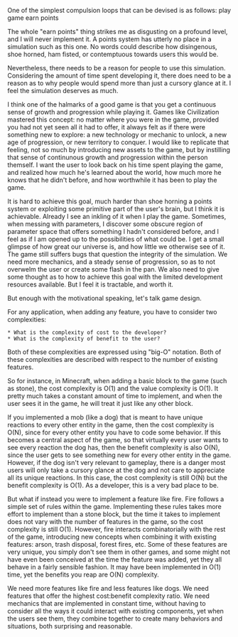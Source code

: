 One of the simplest compulsion loops that can be devised is as follows:
	play game
	earn points

The whole "earn points" thing strikes me as disgusting on a profound level,
 and I will never implement it. 
A points system has utterly no place in a simulation such as this one. 
No words could describe how disingenous, shoe horned, ham fisted, 
 or contemptuous towards users this would be. 

Nevertheless, there needs to be a reason for people to use this simulation. 
Considering the amount of time spent developing it, 
 there does need to be a reason as to why people would spend 
 more than just a cursory glance at it. 
I feel the simulation deserves as much. 

I think one of the halmarks of a good game is that
 you get a continuous sense of growth and progression while playing it. 
Games like Civilization mastered this concept: 
 no matter where you were in the game, 
 provided you had not yet seen all it had to offer,
 it always felt as if there were something new to explore:
  a new technology or mechanic to unlock, 
  a new age of progression, 
  or new territory to conquer.
I would like to replicate that feeling, 
 not so much by introducing new assets to the game, 
 but by instilling that sense of continunous growth and progression within the person themself. 
I want the user to look back on his time spent playing the game, 
 and realized how much he's learned about the world,
 how much more he knows that he didn't before,
 and how worthwhile it has been to play the game. 

It is hard to achieve this goal, 
 much harder than shoe horning a points system 
 or exploiting some primitive part of the user's brain,
 but I think it is achievable.
Already I see an inkling of it when I play the game.
Sometimes, when messing with parameters,
 I discover some obscure region of parameter space 
 that offers something I hadn't considered before,
 and I feel as if I am opened up to the possibilities of what could be. 
I get a small glimpse of how great our universe is,
 and how little we otherwise see of it. 
The game still suffers bugs that question the integrity of the simulation.
We need more mechanics, and a steady sense of progression,
 so as to not overwelm the user or create some flash in the pan. 
We also need to give some thought as to how to achieve this goal
 with the limited development resources available. 
But I feel it is tractable, and worth it. 





But enough with the motivational speaking, let's talk game design.

For any application, when adding any feature, you have to consider two complexities:
	
	* What is the complexity of cost to the developer? 
	* What is the complexity of benefit to the user? 

Both of these complexities are expressed using "big-O" notation. 
Both of these complexities are described with respect to the number of existing features. 

So for instance, in Minecraft, when adding a basic block to the game (such as stone), 
the cost complexity is O(1) and the value complexity is O(1). It pretty much takes a constant amount of time to implement, and when the user sees it in the game, he will treat it just like any other block. 

If you implemented a mob (like a dog) that is meant to have unique reactions to 
every other entity in the game, then the cost complexity is O(N), 
since for every other entity you have to code some behavior.
If this becomes a central aspect of the game, 
so that virtually every user wants to see every reaction the dog has,
then the benefit complexity is also O(N), 
since the user gets to see something new for every other entity in the game.
However, if the dog isn't very relevant to gameplay,
there is a danger most users will only take a cursory glance at the dog 
and not care to appreciate all its unique reactions. 
In this case, the cost complexity is still O(N) but the benefit complexity is O(1).
As a developer, this is a very bad place to be.

But what if instead you were to implement a feature like fire.
Fire follows a simple set of rules within the game. 
Implementing these rules takes more effort to implement than a stone block,
but the time it takes to implement does not vary with the number of features in the game,
so the cost complexity is still O(1).
However, fire interacts combinatorially with the rest of the game,
 introducing new concepts when combining it with existing features:
 arson, trash disposal, forest fires, etc. 
Some of these features are very unique, you simply don't see them in other games,
 and some might not have even been conceived at the time the feature was added,
 yet they all behave in a fairly sensible fashion.
It may have been implemented in O(1) time, 
 yet the benefits you reap are O(N) complexity. 

We need more features like fire and less features like dogs. 
We need features that offer the highest cost:benefit complexity ratio. 
We need mechanics that are implemented in constant time,
 without having to consider all the ways it could interact with existing components,
 yet when the users see them, they combine together to create many
 behaviors and situations, both surprising and reasonable. 

